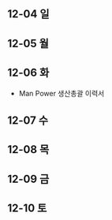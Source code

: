 ## 12-04 일

## 12-05 월

## 12-06 화
- Man Power 생산총괄 이력서
## 12-07 수

## 12-08 목

## 12-09 금

## 12-10 토




